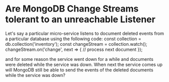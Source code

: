 
# Are MongoDB Change Streams tolerant to an unreachable Listener

Let's say a particular micro-service listens to document deleted events from a particular database using the following code:
const collection = db.collection('inventory');
const changeStream = collection.watch();
changeStream.on('change', next => {
  // process next document
});

and for some reason the service went down for a while and documents were deleted while the service was down.
When next the service comes up will MongoDB still be able to send the events of the deleted documents while the service was down?

        